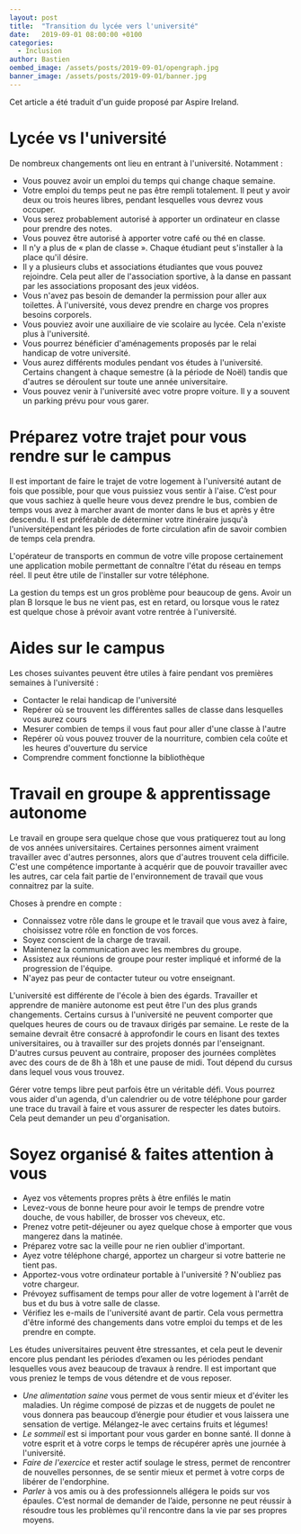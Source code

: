 ```yaml
---
layout: post
title:  "Transition du lycée vers l'université"
date:   2019-09-01 08:00:00 +0100
categories:
  - Inclusion
author: Bastien
oembed_image: /assets/posts/2019-09-01/opengraph.jpg
banner_image: /assets/posts/2019-09-01/banner.jpg
---
```


Cet article a été traduit d'un guide proposé par Aspire Ireland.


# Lycée vs l'université

De nombreux changements ont lieu en entrant à l'université. Notamment :

 - Vous pouvez avoir un emploi du temps qui change chaque semaine.
 - Votre emploi du temps peut ne pas être rempli totalement. Il peut y avoir deux ou trois heures libres, pendant lesquelles vous devrez vous occuper.
 - Vous serez probablement autorisé à apporter un ordinateur en classe pour prendre des notes.
 - Vous pouvez être autorisé à apporter votre café ou thé en classe.
 - Il n'y a plus de « plan de classe ». Chaque étudiant peut s'installer à la place qu'il désire.
 - Il y a plusieurs clubs et associations étudiantes que vous pouvez rejoindre. Cela peut aller de l'association sportive, à la danse en passant par les associations proposant des jeux vidéos.
 - Vous n'avez pas besoin de demander la permission pour aller aux toilettes. À l'université, vous devez prendre en charge vos propres besoins corporels.
 - Vous pouviez avoir une auxiliaire de vie scolaire au lycée. Cela n'existe plus à l'université.
 - Vous pourrez bénéficier d'aménagements proposés par le relai handicap de votre université.
 - Vous aurez différents modules pendant vos études à l'université. Certains changent à chaque semestre (à la période de Noël) tandis que d'autres se déroulent sur toute une année universitaire.
 - Vous pouvez venir à l'université avec votre propre voiture. Il y a souvent un parking prévu pour vous garer.

# Préparez votre trajet pour vous rendre sur le campus


Il est important de faire le trajet de votre logement à l'université autant de fois que possible, pour que vous puissiez vous sentir à l'aise.
C’est pour que vous sachiez à quelle heure vous devez prendre le bus, combien de temps vous avez à marcher avant de monter dans le bus et après y être descendu.
Il est préférable de déterminer votre itinéraire jusqu'à l'universitépendant les périodes de forte circulation afin de savoir combien de temps cela prendra.

L'opérateur de transports en commun de votre ville propose certainement une application mobile permettant de connaître l'état du réseau en temps réel.
Il peut être utile de l'installer sur votre téléphone.

La gestion du temps est un gros problème pour beaucoup de gens. Avoir un plan B lorsque le bus ne vient pas, est en retard, ou lorsque vous le ratez est quelque chose à prévoir avant votre rentrée à l'université.

# Aides sur le campus

Les choses suivantes peuvent être utiles à faire pendant vos premières semaines à l'université :

 - Contacter le relai handicap de l'université
 - Repérer où se trouvent les différentes salles de classe dans lesquelles vous aurez cours
 - Mesurer combien de temps il vous faut pour aller d'une classe à l'autre
 - Repérer où vous pouvez trouver de la nourriture, combien cela coûte et les heures d'ouverture du service
 - Comprendre comment fonctionne la bibliothèque

# Travail en groupe & apprentissage autonome

Le travail en groupe sera quelque chose que vous pratiquerez tout au long de vos années universitaires.
Certaines personnes aiment vraiment travailler avec d'autres personnes, alors que d'autres trouvent cela difficile.
C'est une compétence importante à acquérir que  de pouvoir travailler avec les autres, car cela fait partie de l'environnement de travail que vous connaitrez par la suite.

Choses à prendre en compte : 

  - Connaissez votre rôle dans le groupe et le travail que vous avez à faire, choisissez votre rôle en fonction de vos forces.
  - Soyez conscient de la charge de travail.
  - Maintenez la communication avec les membres du groupe.
  - Assistez aux réunions de groupe pour rester impliqué et informé de la progression de l'équipe.
  - N'ayez pas peur de contacter tuteur ou votre enseignant.


L'université est différente de l'école à bien des égards.
Travailler et apprendre de manière autonome est peut être l'un des plus grands changements. Certains cursus à l'université ne peuvent comporter que quelques heures de cours ou de travaux dirigés par semaine. 
Le reste de la semaine devrait être consacré à approfondir le cours en lisant des textes universitaires, ou à travailler sur des projets donnés par l'enseignant.
D'autres cursus peuvent au contraire, proposer des journées complètes avec des cours de de 8h à 18h et une pause de midi.
Tout dépend du cursus dans lequel vous vous trouvez.


Gérer votre temps libre peut parfois être un véritable défi. Vous pourrez vous aider d'un agenda, d'un calendrier ou de votre téléphone
pour garder une trace du travail à faire et vous assurer de respecter les dates butoirs. Cela peut demander un peu d'organisation.


# Soyez organisé & faites attention à vous

 - Ayez vos vêtements propres prêts à être enfilés le matin
 - Levez-vous de bonne heure pour avoir le temps de prendre votre douche, de vous habiller, de brosser vos cheveux, etc.
 - Prenez votre petit-déjeuner ou ayez quelque chose à emporter que vous mangerez dans la matinée.
 - Préparez votre sac la veille pour ne rien oublier d'important.
 - Ayez votre téléphone chargé, apportez un chargeur si votre batterie ne tient pas.
 - Apportez-vous votre ordinateur portable à l'université ? N'oubliez pas votre chargeur.
 - Prévoyez suffisament de temps pour aller de votre logement à l'arrêt de bus et du bus à votre salle de classe.
 - Vérifiez les e-mails de l'université avant de partir. Cela vous permettra d'être informé des changements dans votre emploi du temps et de les prendre en compte.

Les études universitaires peuvent être stressantes, et cela peut le devenir encore plus pendant les périodes d’examen ou les périodes pendant lesquelles vous avez beaucoup de travaux à rendre.
Il est important que vous preniez le temps de vous détendre et de vous reposer.

 - *Une alimentation saine* vous permet de vous sentir mieux et d'éviter les maladies. Un régime composé de pizzas et de nuggets de poulet ne vous donnera pas beaucoup d’énergie pour étudier et vous laissera une sensation de vertige. Mélangez-le  avec certains fruits et légumes!
 - *Le sommeil* est si important pour vous garder en bonne santé. Il donne à votre esprit et à votre corps le temps de récupérer après une journée à l'université.
 - *Faire de l'exercice* et rester actif soulage le stress, permet de rencontrer de nouvelles personnes, de se sentir mieux et permet à votre corps de libérer de l'endorphine.
 - *Parler* à vos amis ou à des professionnels allégera le poids sur vos épaules. C’est normal de demander de l’aide, personne ne peut réussir à résoudre tous les problèmes qu'il rencontre dans la vie par ses propres moyens.


